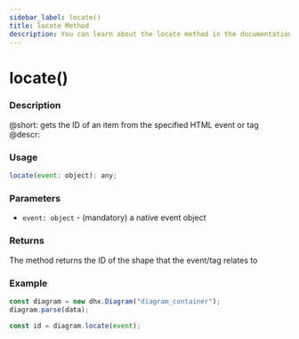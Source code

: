 ```yaml
---
sidebar_label: locate()
title: locate Method
description: You can learn about the locate method in the documentation of the DHTMLX JavaScript Diagram library. Browse developer guides and API reference, try out code examples and live demos, and download a free 30-day evaluation version of DHTMLX Diagram.
---
```


# locate()

### Description

@short: gets the ID of an item from the specified HTML event or tag
@descr:


### Usage

~~~jsx
locate(event: object): any;
~~~

### Parameters

- `event: object` - (mandatory) a native event object

### Returns

The method returns the ID of the shape that the event/tag relates to

### Example

~~~jsx {4}
const diagram = new dhx.Diagram("diagram_container");
diagram.parse(data);

const id = diagram.locate(event);
~~~